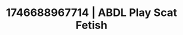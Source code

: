 ---
categories:
- ASMR tingles
- Tasteful nudity
- AI-generated
- Virtual lover intimacy
- Sultry laughter
- Lace and desire
- ASMR
- Cosplay
image: /assets/images/1746688967714.jpg
layout: post
seo:
  description: Featured content with high-quality ABDL Play, Scat Fetish. HD images
    available.
  keywords: ABDL Play, Scat Fetish
  og_image: /assets/images/1746688967714.jpg
  schema_type: VisualArtwork
tags:
- ABDL Play
- Scat Fetish
- '#1746688967714'
title: 1746688967714 | ABDL Play Scat Fetish
---